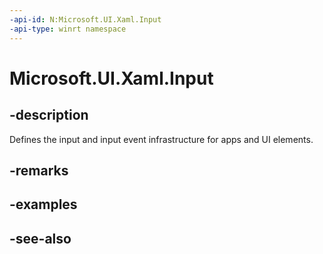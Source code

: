 ```yaml
---
-api-id: N:Microsoft.UI.Xaml.Input
-api-type: winrt namespace
---
```


# Microsoft.UI.Xaml.Input

## -description
Defines the input and input event infrastructure for apps and UI elements.

## -remarks

## -examples

## -see-also
